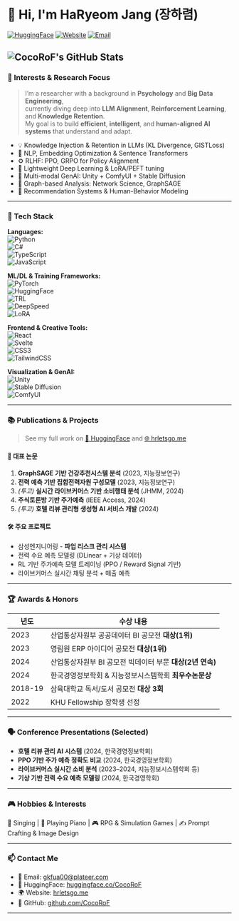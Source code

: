 # 👋 Hi, I'm HaRyeom Jang (장하렴)

[![HuggingFace](https://img.shields.io/badge/HuggingFace-%F0%9F%A4%97-orange?style=flat-square&logo=huggingface&logoColor=white)](https://huggingface.co/CocoRoF)
[![Website](https://img.shields.io/badge/Portfolio-hrletsgo.me-blue?style=flat-square&logo=google-chrome&logoColor=white)](https://hrletsgo.me/main)
[![Email](https://img.shields.io/badge/gkfua00@plateer.com-D14836?style=flat-square&logo=gmail&logoColor=white)](mailto:gkfua00@plateer.com)

![CocoRoF's GitHub Stats](https://github-readme-stats.vercel.app/api?username=CocoRoF&show_icons=true&theme=radical)
---

### 🎯 Interests & Research Focus  

> I’m a researcher with a background in **Psychology** and **Big Data Engineering**,  
> currently diving deep into **LLM Alignment**, **Reinforcement Learning**, and **Knowledge Retention**.  
> My goal is to build **efficient**, **intelligent**, and **human-aligned AI systems** that understand and adapt.  

- 💡 Knowledge Injection & Retention in LLMs (KL Divergence, GISTLoss)  
- 🧠 NLP, Embedding Optimization & Sentence Transformers  
- ⚙️ RLHF: PPO, GRPO for Policy Alignment  
- 🧩 Lightweight Deep Learning & LoRA/PEFT tuning  
- 🔬 Multi-modal GenAI: Unity + ComfyUI + Stable Diffusion  
- 🔗 Graph-based Analysis: Network Science, GraphSAGE  
- 🧬 Recommendation Systems & Human-Behavior Modeling

---

### 🧠 Tech Stack  

**Languages:**  
![Python](https://img.shields.io/badge/Python-3776AB?style=flat-square&logo=python&logoColor=white)  
![C#](https://img.shields.io/badge/C%23-239120?style=flat-square&logo=c-sharp&logoColor=white)  
![TypeScript](https://img.shields.io/badge/TypeScript-007ACC?style=flat-square&logo=typescript&logoColor=white)  
![JavaScript](https://img.shields.io/badge/JavaScript-F7DF1E?style=flat-square&logo=javascript&logoColor=black)

**ML/DL & Training Frameworks:**  
![PyTorch](https://img.shields.io/badge/PyTorch-EE4C2C?style=flat-square&logo=pytorch&logoColor=white)  
![HuggingFace](https://img.shields.io/badge/Transformers-HF-orange?style=flat-square&logo=huggingface&logoColor=white)  
![TRL](https://img.shields.io/badge/TRL-PPO/GRPO/Reward--Tuning-blueviolet?style=flat-square)  
![DeepSpeed](https://img.shields.io/badge/DeepSpeed-Megatron--scale-black?style=flat-square&logo=nvidia&logoColor=white)  
![LoRA](https://img.shields.io/badge/PEFT/LoRA-ParameterEfficientTraining-yellow?style=flat-square)

**Frontend & Creative Tools:**  
![React](https://img.shields.io/badge/React-20232A?style=flat-square&logo=react)  
![Svelte](https://img.shields.io/badge/Svelte-FF3E00?style=flat-square&logo=svelte&logoColor=white)  
![CSS3](https://img.shields.io/badge/CSS3-1572B6?style=flat-square&logo=css3&logoColor=white)  
![TailwindCSS](https://img.shields.io/badge/TailwindCSS-06B6D4?style=flat-square&logo=tailwindcss)

**Visualization & GenAI:**  
![Unity](https://img.shields.io/badge/Unity-000000?style=flat-square&logo=unity&logoColor=white)  
![Stable Diffusion](https://img.shields.io/badge/StableDiffusion-GenAI-purple?style=flat-square)  
![ComfyUI](https://img.shields.io/badge/ComfyUI-WorkflowDesigner-lightgrey?style=flat-square)

---

### 📚 Publications & Projects  
> See my full work on [🔗 HuggingFace](https://huggingface.co/CocoRoF) and [🌐 hrletsgo.me](https://hrletsgo.me/main)

#### 📘 대표 논문  
1. **GraphSAGE 기반 건강추천시스템 분석** (2023, 지능정보연구)  
2. **전력 예측 기반 집합전력자원 구성모델** (2023, 지능정보연구)  
3. *(투고)* **실시간 라이브커머스 기반 소비행태 분석** (JHMM, 2024)  
4. **주식토론방 기반 주가예측** (IEEE Access, 2024)  
5. *(투고)* **호텔 리뷰 관리형 생성형 AI 서비스 개발** (2024)

#### 🛠 주요 프로젝트  
- 삼성엔지니어링 - **파업 리스크 관리 시스템**  
- 전력 수요 예측 모델링 (DLinear + 기상 데이터)  
- RL 기반 주가예측 모델 트레이닝 (PPO / Reward Signal 기반)  
- 라이브커머스 실시간 채팅 분석 + 매출 예측

---

### 🏆 Awards & Honors  
| 년도 | 수상 내용 |
|------|-----------|
| 2023 | 산업통상자원부 공공데이터 BI 공모전 **대상(1위)** |
| 2023 | 영림원 ERP 아이디어 공모전 **대상(1위)** |
| 2024 | 산업통상자원부 BI 공모전 빅데이터 부문 **대상(2년 연속)** |
| 2024 | 한국경영정보학회 & 지능정보시스템학회 **최우수논문상** |
| 2018-19 | 삼육대학교 독서/도서 공모전 **대상 3회** |
| 2022 | KHU Fellowship 장학생 선정 |

---

### 🗣 Conference Presentations (Selected)
- **호텔 리뷰 관리 AI 시스템** (2024, 한국경영정보학회)  
- **PPO 기반 주가 예측 정확도 비교** (2024, 한국경영정보학회)  
- **라이브커머스 실시간 소비 분석** (2023–2024, 지능정보시스템학회 등)  
- **기상 기반 전력 수요 예측 모델링** (2024, 한국경영학회)

---

### 🎮 Hobbies & Interests  
🎤 Singing | 🎹 Playing Piano | 🎮 RPG & Simulation Games | ✍️ Prompt Crafting & Image Design

---

### 📫 Contact Me  

- 📩 Email: [gkfua00@plateer.com](mailto:gkfua00@plateer.com)  
- 🧠 HuggingFace: [huggingface.co/CocoRoF](https://huggingface.co/CocoRoF)  
- 🌍 Website: [hrletsgo.me](https://hrletsgo.me/main)  
- 🐙 GitHub: [github.com/CocoRoF](https://github.com/CocoRoF)

---
